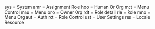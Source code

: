 sys = System
amr = Assignment Role
hoo = Human Or Org
mct = Menu Control
mnu = Menu
ono = Owner Org
rdt = Role detail
rle = Role
mno = Menu Org
aut = Auth
rct = Role Control
ust = User Settings
res = Locale Resource